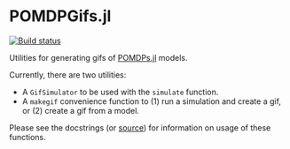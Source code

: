 # POMDPGifs.jl

[![Build status](https://github.com/JuliaPOMDP/POMDPGifs.jl/workflows/CI/badge.svg)](https://github.com/JuliaPOMDP/POMDPGifs.jl/actions)

Utilities for generating gifs of [POMDPs.jl](https://github.com/JuliaPOMDP/POMDPs.jl) models.

Currently, there are two utilities:
- A `GifSimulator` to be used with the `simulate` function.
- A `makegif` convenience function to (1) run a simulation and create a gif, or (2) create a gif from a model.

Please see the docstrings (or [source](https://github.com/JuliaPOMDP/POMDPGifs.jl/blob/master/src/POMDPGifs.jl)) for information on usage of these functions.
